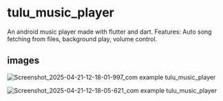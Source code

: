 # tulu_music_player

An android music player made with flutter and dart. Features: Auto song fetching from files, background play, volume control.

## images

![Screenshot_2025-04-21-12-18-01-997_com example tulu_music_player](https://github.com/user-attachments/assets/bec5fbd6-2973-4bfc-89ce-1852444f1ac3)

![Screenshot_2025-04-21-12-18-05-621_com example tulu_music_player](https://github.com/user-attachments/assets/d814ca0c-45af-4f7e-b245-61519616f186)
